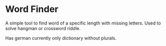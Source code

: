 # Word Finder
A simple tool to find word of a specific length with missing letters. Used to solve hangman or crossword riddle.

Has german currently only dictionary without plurals.